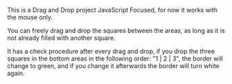 This is a Drag and Drop project JavaScript Focused, for now it works with the mouse only.

You can freely drag and drop the squares between the areas, as long as it is not already filled with another square.


It has a check procedure after every drag and drop, if you drop the three squares in the bottom areas in the following order: "1 | 2 | 3", the border will change to green, and if you change it afterwards the border will turn white again.